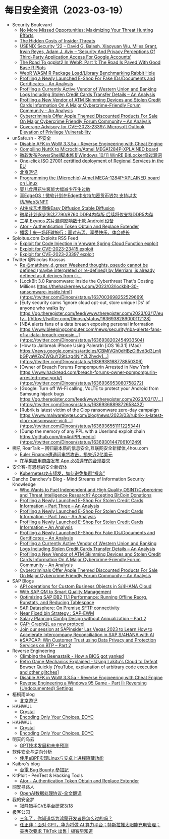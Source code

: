 # 每日安全资讯（2023-03-19）

- Security Boulevard
  - [No More Missed Opportunities: Maximizing Your Threat Hunting Efforts](https://securityboulevard.com/2023/03/no-more-missed-opportunities-maximizing-your-threat-hunting-efforts/)
  - [The Hidden Costs of Insider Threats](https://securityboulevard.com/2023/03/the-hidden-costs-of-insider-threats/)
  - [USENIX Security ’22 – David G. Balash, Xiaoyuan Wu, Miles Grant, Irwin Reyes, Adam J. Aviv – ‘Security And Privacy Perceptions Of Third-Party Application Access For Google Accounts’](https://securityboulevard.com/2023/03/usenix-security-22-david-g-balash-xiaoyuan-wu-miles-grant-irwin-reyes-adam-j-aviv-security-and-privacy-perceptions-of-third-party-application-access-for-google-accounts/)
  - [The Road To ggplot2 In WebR, Part 1: The Road Is Paved With Good Base R Plots](https://securityboulevard.com/2023/03/the-road-to-ggplot2-in-webr-part-1-the-road-is-paved-with-good-base-r-plots/)
  - [WebR WASM R Package Load/Library Benchmarking Rabbit Hole](https://securityboulevard.com/2023/03/webr-wasm-r-package-load-library-benchmarking-rabbit-hole/)
  - [Profiling a Newly Launched E-Shop For Fake IDs/Documents and Certificates – An Analysis](https://securityboulevard.com/2023/03/profiling-a-newly-launched-e-shop-for-fake-ids-documents-and-certificates-an-analysis-2/)
  - [Profiling a Currently Active Vendor of Western Union and Banking Logs Including Stolen Credit Cards Transfer Details – An Analysis](https://securityboulevard.com/2023/03/profiling-a-currently-active-vendor-of-western-union-and-banking-logs-including-stolen-credit-cards-transfer-details-an-analysis-2/)
  - [Profiling a New Vendor of ATM Skimming Devices and Stolen Credit Cards Information On A Major Cybercrime-Friendly Forum Community – An Analysis](https://securityboulevard.com/2023/03/profiling-a-new-vendor-of-atm-skimming-devices-and-stolen-credit-cards-information-on-a-major-cybercrime-friendly-forum-community-an-analysis-2/)
  - [Cybercriminals Offer Apple Themed Discounted Products For Sale On Major Cybercrime Friendly Forum Community – An Analysis](https://securityboulevard.com/2023/03/cybercriminals-offer-apple-themed-discounted-products-for-sale-on-major-cybercrime-friendly-forum-community-an-analysis-2/)
  - [Coverage Advisory for CVE-2023-23397: Microsoft Outlook Elevation of Privilege Vulnerability](https://securityboulevard.com/2023/03/coverage-advisory-for-cve-2023-23397-microsoft-outlook-elevation-of-privilege-vulnerability/)
- unSafe.sh - 不安全
  - [Disable AFK in WoW 3.3.5a - Reverse Engineering with Cheat Engine](https://buaq.net/go-154089.html)
  - [Compiling NuttX to Microchip/Atmel MEGA1284P-XPLAINED board](https://buaq.net/go-154094.html)
  - [微软发布PowerShell脚本修复Windows 10/11 WinRE BitLocker绕过漏洞](https://buaq.net/go-154090.html)
  - [One-click ISO 27001 certified deployment of Regional Services in the EU](https://buaq.net/go-154083.html)
  - [北京游记](https://buaq.net/go-154086.html)
  - [Programming the (Microchip) Atmel MEGA-1284P-XPLAINED board on Linux](https://buaq.net/go-154082.html)
  - [婴儿食用花生酱能大幅减少花生过敏](https://buaq.net/go-154097.html)
  - [真EdgeOS！微软计划在Edge中支持加密货币钱包 支持以太坊/Web3/NFT](https://buaq.net/go-154091.html)
  - [AI生成艺术图像Easy Diffusion.Stable Diffusion](https://buaq.net/go-154085.html)
  - [微星计划逐步淘汰Z790/B760 DDR4内存版 后续将仅支持DDR5内存](https://buaq.net/go-154077.html)
  - [三星 Exynos 芯片漏洞影响数十款 Android 设备](https://buaq.net/go-154098.html)
  - [Ator - Authentication Token Obtain and Replace Extender](https://buaq.net/go-154075.html)
  - [播客 | 来一场环球旅行：面对忐忑、享受快乐、体会成长](https://buaq.net/go-154071.html)
- Sploitus.com Exploits RSS Feed
  - [Exploit for Code Injection in Vmware Spring Cloud Function exploit](https://sploitus.com/exploit?id=7899779A-3EFB-5F5A-A490-9D1DEB77503A&utm_source=rss&utm_medium=rss)
  - [Exploit for CVE-2023-23415 exploit](https://sploitus.com/exploit?id=7324AF68-2B3A-55FC-9DDF-7DD7B9D9757C&utm_source=rss&utm_medium=rss)
  - [Exploit for CVE-2023-23397 exploit](https://sploitus.com/exploit?id=CBAD0593-341C-5006-8648-4DDA6F8B5C73&utm_source=rss&utm_medium=rss)
- Twitter @Nicolas Krassas
  - [Re @matthew_d_green Weekend thoughts, pseudo cannot be defined (maybe interpreted or re-defined) by Merriam, is already defined as it derives from ψ...](https://twitter.com/Dinosn/status/1637010589003268097)
  - [LockBit 3.0 Ransomware: Inside the Cyberthreat That's Costing Millions https://thehackernews.com/2023/03/lockbit-30-ransomware-inside.html](https://twitter.com/Dinosn/status/1637003698252529669)
  - [Eufy security cams 'ignore cloud opt-out, store unique IDs' of anyone who walks by https://go.theregister.com/feed/www.theregister.com/2023/03/17/eufy...](https://twitter.com/Dinosn/status/1636938289000112128)
  - [NBA alerts fans of a data breach exposing personal information https://www.bleepingcomputer.com/news/security/nba-alerts-fans-of-a-data-breach-exposin...](https://twitter.com/Dinosn/status/1636938202454933504)
  - [How to Jailbreak iPhone Using Palera1n [iOS 16.3.1] (Mac) https://news.google.com/rss/articles/CBMiVGh0dHBzOi8vd3d3LmljbGFyaWZpZWQuY29tLzg4NjY2L2hvdy1...](https://twitter.com/Dinosn/status/1636938168778850306)
  - [Owner of Breach Forums Pompompurin Arrested in New York https://www.hackread.com/breach-forums-owner-pompompurin-arrested-new-york/](https://twitter.com/Dinosn/status/1636936953080758272)
  - [Google: Turn off Wi-Fi calling, VoLTE to protect your Android from Samsung hijack bugs https://go.theregister.com/feed/www.theregister.com/2023/03/17/...](https://twitter.com/Dinosn/status/1636936889872658432)
  - [Rubrik is latest victim of the Clop ransomware zero-day campaign https://www.malwarebytes.com/blog/news/2023/03/rubrik-is-latest-clop-ransomware-victi...](https://twitter.com/Dinosn/status/1636936551111225344)
  - [Dump the memory of any PPL with a Userland exploit chain https://github.com/itm4n/PPLmedic](https://twitter.com/Dinosn/status/1636930144706101249)
- 嘶吼 RoarTalk – 回归最本质的信息安全,互联网安全新媒体,4hou.com
  - [Euler Finance遭遇闪电贷攻击，损失近2亿美元](https://www.4hou.com/posts/wgYR)
  - [在苹果应用商店发布 App 必须遵守的合规要求](https://www.4hou.com/posts/2J6K)
- 安全客-有思想的安全新媒体
  - [Kubernetes攻击频发，如何避免集群“裸奔”](https://www.anquanke.com/post/id/287522)
- Dancho Danchev's Blog - Mind Streams of Information Security Knowledge
  - [Who Wants to Fuel Independent and High Quality OSINT/Cybercrime and Threat Intelligence Research? Accepting BitCoin Donations](https://ddanchev.blogspot.com/2023/03/who-wants-to-fuel-independent-and-high.html)
  - [Profiling a Newly Launched E-Shop For Stolen Credit Cards Information – Part Three – An Analysis](https://ddanchev.blogspot.com/2023/03/profiling-newly-launched-e-shop-for_50.html)
  - [Profiling a Newly Launched E-Shop For Stolen Credit Cards Information – Part Two – An Analysis](https://ddanchev.blogspot.com/2023/03/profiling-newly-launched-e-shop-for_21.html)
  - [Profiling a Newly Launched E-Shop For Stolen Credit Cards Information – An Analysis](https://ddanchev.blogspot.com/2023/03/profiling-newly-launched-e-shop-for_18.html)
  - [Profiling a Newly Launched E-Shop For Fake IDs/Documents and Certificates – An Analysis](https://ddanchev.blogspot.com/2023/03/profiling-newly-launched-e-shop-for.html)
  - [Profiling a Currently Active Vendor of Western Union and Banking Logs Including Stolen Credit Cards Transfer Details – An Analysis](https://ddanchev.blogspot.com/2023/03/profiling-currently-active-vendor-of.html)
  - [Profiling a New Vendor of ATM Skimming Devices and Stolen Credit Cards Information On A Major Cybercrime-Friendly Forum Community – An Analysis](https://ddanchev.blogspot.com/2023/03/profiling-new-vendor-of-atm-skimming.html)
  - [Cybercriminals Offer Apple Themed Discounted Products For Sale On Major Cybercrime Friendly Forum Community – An Analysis](https://ddanchev.blogspot.com/2023/03/cybercriminals-offer-apple-themed.html)
- SAP Blogs
  - [API operations for Custom Business Objects in S/4HANA Cloud](https://blogs.sap.com/2023/03/18/api-operations-for-custom-business-objects-in-s-4hana-cloud/)
  - [With SAP QM to Smart Quality Management](https://blogs.sap.com/2023/03/18/with-sap-qm-to-smart-quality-management/)
  - [Optimizing SAP DB2 11.1 Performance: Running Offline Reorg, Runstats, and Reducing Tablespace](https://blogs.sap.com/2023/03/18/optimizing-sap-db2-11.1-performance-running-offline-reorg-runstats-and-reducing-tablespace/)
  - [SAP Datasphere: On Premise SFTP connectivity](https://blogs.sap.com/2023/03/18/sap-datasphere-on-premise-sftp-connectivity/)
  - [Near Fixed bin Strategy : SAP-EWM](https://blogs.sap.com/2023/03/18/near-fixed-bin-strategy-sap-ewm/)
  - [Salary Planning Config Design without Annualization – Part 2](https://blogs.sap.com/2023/03/18/salary-planning-config-design-without-annualization-part-2/)
  - [CAP: GraphQL as new protocol](https://blogs.sap.com/2023/03/18/cap-graphql-as-new-protocol/)
  - [Join our session at SAPinsider Las Vegas 2023 to Learn How to Accelerate  Intercompany Reconciliation in SAP S/4HANA with AI](https://blogs.sap.com/2023/03/18/join-our-session-at-sapinsider-las-vegas-2023-to-learn-how-to-accelerate-intercompany-reconciliation-in-sap-s-4hana-with-ai/)
  - [#SAPCAP: Win Customer Trust using Data Privacy and Protection Services on BTP – Part 2](https://blogs.sap.com/2023/03/18/sapcap-win-customer-trust-using-data-privacy-and-protection-services-on-btp-part-2/)
- Reverse Engineering
  - [Climbing the Beenastalk - How a BIOS got yanked](https://www.reddit.com/r/ReverseEngineering/comments/11ukea8/climbing_the_beenastalk_how_a_bios_got_yanked/)
  - [Retro Game Mechanics Explained - Using Lakitu's Cloud to Defeat Bowser Quickly [YouTube, explanation of arbitrary code execution and other glitches]](https://www.reddit.com/r/ReverseEngineering/comments/11uxa8y/retro_game_mechanics_explained_using_lakitus/)
  - [Disable AFK in WoW 3.3.5a - Reverse Engineering with Cheat Engine](https://www.reddit.com/r/ReverseEngineering/comments/11us1yx/disable_afk_in_wow_335a_reverse_engineering_with/)
  - [Reverse Engineering a Windows 95 Game - Part II: Reversing (Undocumented) Settings](https://www.reddit.com/r/ReverseEngineering/comments/11uu2mw/reverse_engineering_a_windows_95_game_part_ii/)
- 梧桐雨blog
  - [北京游记](http://wutongyu.info/beijing-travel-notes/)
- HAHWUL
  - [Crystal](https://www.hahwul.com/cullinan/crystal)
  - [Encoding Only Your Choices, EOYC](https://www.hahwul.com/2023/03/18/new-toy-tool-eoyc/)
- HAHWUL
  - [Crystal](https://www.hahwul.com/cullinan/crystal)
  - [Encoding Only Your Choices, EOYC](https://www.hahwul.com/2023/03/18/new-toy-tool-eoyc/)
- 明天的乌云
  - [GPT技术发展和未来预测](https://blog.xlab.app/p/52465be0/)
- 软件安全与逆向分析
  - [使用eBPF实现Linux与安卓上进程隐藏功能](https://mp.weixin.qq.com/s?__biz=MzU3MTY5MzQxMA==&mid=2247484098&idx=1&sn=2b2a5d9a57ca900b6cf567511d39bf8b&chksm=fcdd02cfcbaa8bd95bb785b6fc096a5836ac092f7c3042dee62101a4589c1549848606c2f0f4&scene=58&subscene=0#rd)
- Kaibro's blog
  - [台電 Bug Bounty 參加記](http://blog.kaibro.tw/2023/03/18/%E5%8F%B0%E9%9B%BB-Bug-Bounty-%E5%8F%83%E5%8A%A0%E8%A8%98/)
- KitPloit - PenTest & Hacking Tools
  - [Ator - Authentication Token Obtain and Replace Extender](http://www.kitploit.com/2023/03/ator-authentication-token-obtain-and.html)
- 网安寻路人
  - [OpenAI数据处理协议-全文翻译](https://mp.weixin.qq.com/s?__biz=MzIxODM0NDU4MQ==&mid=2247499306&idx=1&sn=e8ec9c1cef1e529b0c8b8d4fa243c4e4&chksm=97e943c0a09ecad670e23f6009a4c13f0548345fe92abf98c4964d8aeae2d980ba4c48893da7&scene=58&subscene=0#rd)
- 我的安全梦
  - [寂静猎手CVE平台研究3/18](https://mp.weixin.qq.com/s?__biz=MzU3NDY1NTYyOQ==&mid=2247485574&idx=1&sn=32b41137d2721552be72c2ac07b4f4bb&chksm=fd2e5564ca59dc72e1aa98863f59702f85c1d4c9c6c4e3c11b4b8b1a9af4eff93b6914cd1241&scene=58&subscene=0#rd)
- 极客公园
  - [三年了，你知道华为鸿蒙开发者是怎么过的吗？](https://mp.weixin.qq.com/s?__biz=MTMwNDMwODQ0MQ==&mid=2652985464&idx=1&sn=eecc6e3142f5fff3a78e9e547c0b7c59&chksm=7e5425ce4923acd8ffe809a1dea1afecb084e9391aebb6e5869863db76dd6055f3a77196a50e&scene=58&subscene=0#rd)
  - [任正非：面对 GPT，华为将做 AI 算力平台；特斯拉推太阳能充电管理；美再次要求 TikTok 出售 | 极客早知道](https://mp.weixin.qq.com/s?__biz=MTMwNDMwODQ0MQ==&mid=2652985463&idx=1&sn=7bf3606b33f5093415ace0fa3db56b2c&chksm=7e5425c14923acd705be113945079ece9ca8c4330d0d9e05a825a58defd3756d324ae66be37b&scene=58&subscene=0#rd)
